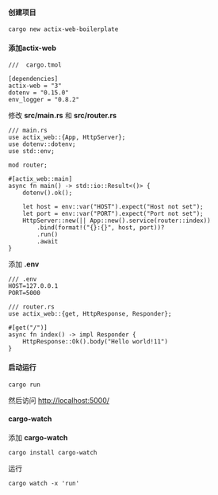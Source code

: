 ####  创建项目

```
cargo new actix-web-boilerplate
```


#### 添加actix-web
``` 
///  cargo.tmol

[dependencies]
actix-web = "3"
dotenv = "0.15.0"
env_logger = "0.8.2"
```

修改 **src/main.rs** 和 **src/router.rs**

```
/// main.rs
use actix_web::{App, HttpServer};
use dotenv::dotenv;
use std::env;

mod router;

#[actix_web::main]
async fn main() -> std::io::Result<()> {
    dotenv().ok();

    let host = env::var("HOST").expect("Host not set");
    let port = env::var("PORT").expect("Port not set");
    HttpServer::new(|| App::new().service(router::index))
        .bind(format!("{}:{}", host, port))?
        .run()
        .await
}

```

添加 **.env**

```
/// .env 
HOST=127.0.0.1
PORT=5000
```

```
/// router.rs
use actix_web::{get, HttpResponse, Responder};

#[get("/")]
async fn index() -> impl Responder {
    HttpResponse::Ok().body("Hello world!11")
}
```


#### 启动运行

```
cargo run 
```

然后访问 [http://localhost:5000/](http://localhost:5000/)


#### cargo-watch

添加 **cargo-watch**
```
cargo install cargo-watch
```

运行
```
cargo watch -x 'run'
```